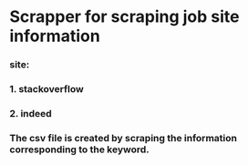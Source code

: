 # Scrapper for scraping job site information

### site:
### 1. stackoverflow
### 2. indeed

### The csv file is created by scraping the information corresponding to the keyword.
